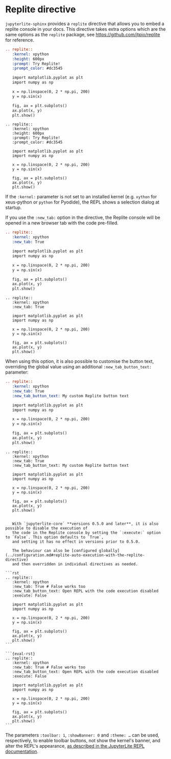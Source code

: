 # Replite directive

`jupyterlite-sphinx` provides a `replite` directive that allows you to embed a replite console in your docs.
This directive takes extra options which are the same options as the `replite` package, see <https://github.com/jtpio/replite> for reference.

```rst
.. replite::
   :kernel: xpython
   :height: 600px
   :prompt: Try Replite!
   :prompt_color: #dc3545

   import matplotlib.pyplot as plt
   import numpy as np

   x = np.linspace(0, 2 * np.pi, 200)
   y = np.sin(x)

   fig, ax = plt.subplots()
   ax.plot(x, y)
   plt.show()
```

```{eval-rst}
.. replite::
   :kernel: xpython
   :height: 600px
   :prompt: Try Replite!
   :prompt_color: #dc3545

   import matplotlib.pyplot as plt
   import numpy as np

   x = np.linspace(0, 2 * np.pi, 200)
   y = np.sin(x)

   fig, ax = plt.subplots()
   ax.plot(x, y)
   plt.show()
```

If the `:kernel:` parameter is not set to an installed kernel
(e.g. `xython` for xeus-python or `python` for Pyodide),
the REPL shows a selection dialog at startup.

If you use the `:new_tab:` option in the directive, the Replite console will be opened in a new browser tab
with the code pre-filled.

```rst
.. replite::
   :kernel: xpython
   :new_tab: True

   import matplotlib.pyplot as plt
   import numpy as np

   x = np.linspace(0, 2 * np.pi, 200)
   y = np.sin(x)

   fig, ax = plt.subplots()
   ax.plot(x, y)
   plt.show()
```

```{eval-rst}
.. replite::
   :kernel: xpython
   :new_tab: True

   import matplotlib.pyplot as plt
   import numpy as np

   x = np.linspace(0, 2 * np.pi, 200)
   y = np.sin(x)

   fig, ax = plt.subplots()
   ax.plot(x, y)
   plt.show()
```

When using this option, it is also possible to customise the button text, overriding the
global value using an additional `:new_tab_button_text:` parameter:

```rst
.. replite::
   :kernel: xpython
   :new_tab: True
   :new_tab_button_text: My custom Replite button text

   import matplotlib.pyplot as plt
   import numpy as np

   x = np.linspace(0, 2 * np.pi, 200)
   y = np.sin(x)

   fig, ax = plt.subplots()
   ax.plot(x, y)
   plt.show()
```

```{eval-rst}
.. replite::
   :kernel: xpython
   :new_tab: True
   :new_tab_button_text: My custom Replite button text

   import matplotlib.pyplot as plt
   import numpy as np

   x = np.linspace(0, 2 * np.pi, 200)
   y = np.sin(x)

   fig, ax = plt.subplots()
   ax.plot(x, y)
   plt.show()
```

````{tip}

   With `jupyterlite-core` **versions 0.5.0 and later**, it is also possible to disable the execution of
   the code in the Replite console by setting the `:execute:` option to `False`. This option defaults to `True`,
   and setting it has no effect in versions prior to 0.5.0.

   The behaviour can also be [configured globally](../configuration.md#replite-auto-execution-with-the-replite-directive)
   and then overridden in individual directives as needed.

```rst
.. replite::
   :kernel: xpython
   :new_tab: True # False works too
   :new_tab_button_text: Open REPL with the code execution disabled
   :execute: False

   import matplotlib.pyplot as plt
   import numpy as np

   x = np.linspace(0, 2 * np.pi, 200)
   y = np.sin(x)

   fig, ax = plt.subplots()
   ax.plot(x, y)
   plt.show()
```

```{eval-rst}
.. replite::
   :kernel: xpython
   :new_tab: True # False works too
   :new_tab_button_text: Open REPL with the code execution disabled
   :execute: False

   import matplotlib.pyplot as plt
   import numpy as np

   x = np.linspace(0, 2 * np.pi, 200)
   y = np.sin(x)

   fig, ax = plt.subplots()
   ax.plot(x, y)
   plt.show()
```

````

The parameters `:toolbar: 1`, `:showBanner: 0` and `:theme: …` can be used, respectively,
to enable toolbar buttons, not show the kernel's banner, and alter the REPL's appearance,
[as described in the JupyterLite REPL documentation](https://jupyterlite.readthedocs.io/en/latest/quickstart/embed-repl.html).
